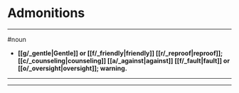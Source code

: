 # Admonitions
---
#noun
- **[[g/_gentle|Gentle]] or [[f/_friendly|friendly]] [[r/_reproof|reproof]]; [[c/_counseling|counseling]] [[a/_against|against]] [[f/_fault|fault]] or [[o/_oversight|oversight]]; warning.**
---
---
